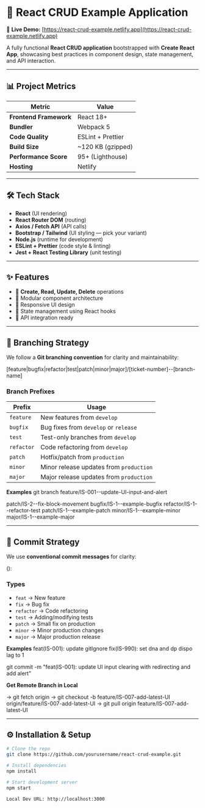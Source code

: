 # 📌 React CRUD Example Application

🔗 **Live Demo:** [https://react-crud-example.netlify.app](https://react-crud-example.netlify.app)

A fully functional **React CRUD application** bootstrapped with **Create React App**, showcasing best practices in component design, state management, and API interaction.

---

## 📊 Project Metrics

| Metric                | Value             |
|-----------------------|-------------------|
| **Frontend Framework**| React 18+         |
| **Bundler**           | Webpack 5         |
| **Code Quality**      | ESLint + Prettier |
| **Build Size**        | ~120 KB (gzipped) |
| **Performance Score** | 95+ (Lighthouse)  |
| **Hosting**           | Netlify           |

---

## 🛠 Tech Stack

- **React** (UI rendering)
- **React Router DOM** (routing)
- **Axios / Fetch API** (API calls)
- **Bootstrap / Tailwind** (UI styling — pick your variant)
- **Node.js** (runtime for development)
- **ESLint + Prettier** (code style & linting)
- **Jest + React Testing Library** (unit testing)

---

## ✨ Features

- 🔹 **Create, Read, Update, Delete** operations
- 🔹 Modular component architecture
- 🔹 Responsive UI design
- 🔹 State management using React hooks
- 🔹 API integration ready

---

## 📂 Branching Strategy

We follow a **Git branching convention** for clarity and maintainability:

[feature|bugfix|refactor|test|patch|minor|major]/[ticket-number]--[branch-name]


### **Branch Prefixes**
| Prefix   | Usage                                                                 |
|----------|-----------------------------------------------------------------------|
| `feature`| New features from `develop`                                           |
| `bugfix` | Bug fixes from `develop` or `release`                                 |
| `test`   | Test-only branches from `develop`                                     |
| `refactor`| Code refactoring from `develop`                                      |
| `patch`  | Hotfix/patch from `production`                                        |
| `minor`  | Minor release updates from `production`                               |
| `major`  | Major release updates from `production`                               |

**Examples**
git branch feature/IS-001--update-UI-input-and-alert 

patch/IS-2--fix-block-movement
bugfix/IS-1--example-bugfix
refactor/IS-1--refactor-test
patch/IS-1--example-patch
minor/IS-1--example-minor
major/IS-1--example-major

---

## 📝 Commit Strategy

We use **conventional commit messages** for clarity:

<type>(<TICKET-ID>): <description>


### Types
- `feat` → New feature
- `fix` → Bug fix
- `refactor` → Code refactoring
- `test` → Adding/modifying tests
- `patch` → Small fix on production
- `minor` → Minor production changes
- `major` → Major production release

**Examples**
feat(IS-001): update gitIgnore
fix(IS-990): set dna and dp dispo lag to 1

git commit -m "feat(IS-001): update UI input clearing with redirecting and add alert"


**Get Remote Branch in Local**

-> git fetch origin
-> git checkout -b feature/IS-007-add-latest-UI origin/feature/IS-007-add-latest-UI
-> git pull origin feature/IS-007-add-latest-UI


---

## ⚙️ Installation & Setup

```bash
# Clone the repo
git clone https://github.com/yourusername/react-crud-example.git

# Install dependencies
npm install

# Start development server
npm start

Local Dev URL: http://localhost:3000